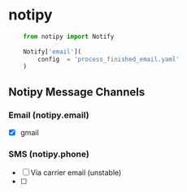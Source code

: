 # notipy

```Python
    from notipy import Notify
    
    Notify['email'](
        config  = 'process_finished_email.yaml'
    )
```

## Notipy Message Channels

### Email (notipy.email)
- [x] gmail

### SMS (notipy.phone)
- [ ] Via carrier email (unstable)
- [ ] 

